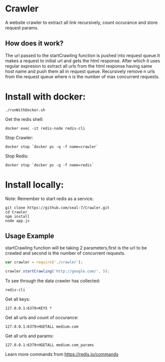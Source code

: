 # Crawler
A website crawler to extract all link recursively, count occurance and store request params.

## How does it work?
The url passed to the startCrawling function is pushed into request queue.It makes a request to initial url and gets the html response. After which it uses regular expresion to extract all urls from the html response having same host name and push them all in request queue. Recursively remove n urls from the request queue where n is the number of max concurrent requests.

# Install with docker:

    ./runWithDocker.sh
    
Get the redis shell:

    docker exec -it redis-node redis-cli    

Stop Crawler:

    docker stop `docker ps -q -f name=crawler`
    
Stop Redis:

    docker stop `docker ps -q -f name=redis`    

# Install locally:

Note: Remember to start redis as a service.

    git clone https://github.com/seal-7/Crawler.git
    cd Crawler
    npm install
    node app.js
     

## Usage Example

startCrawling function will be taking 2 parameters,first is the url to be crawled and second is the number of concurrent requests.

```js
var crawler = require('./crawler');

crawler.startCrawling('http://google.com/', 5);
```

To see through the data crawler has collected:
    
    redis-cli
Get all keys:

    127.0.0.1:6379>KEYS *
    
Get all urls and count of occurance:

    127.0.0.1:6379>HGETALL medium.com
    
Get all urls and params:

    127.0.0.1:6379>HGETALL medium.com_params
    
Learn more commands from https://redis.io/commands
